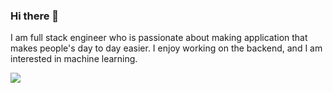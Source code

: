### Hi there 👋
I am full stack engineer who is passionate about making application that makes people's day to day easier. I enjoy working on the backend, and I am interested in machine learning. 

<img align="center" src="https://github-readme-stats.vercel.app/api?username=kaushaltheeG&count_private=true&include_all_commits=true&show_icons=true&theme=material-palenight&show_icons=true"/>


<!--
**kaushaltheeG/kaushaltheeG** is a ✨ _special_ ✨ repository because its `README.md` (this file) appears on your GitHub profile.

Here are some ideas to get you started:

- 🔭 I’m currently working on ...
- 🌱 I’m currently learning ...
- 👯 I’m looking to collaborate on ...
- 🤔 I’m looking for help with ...
- 💬 Ask me about ...
- 📫 How to reach me: ...
- 😄 Pronouns: ...
- ⚡ Fun fact: ...
-->
